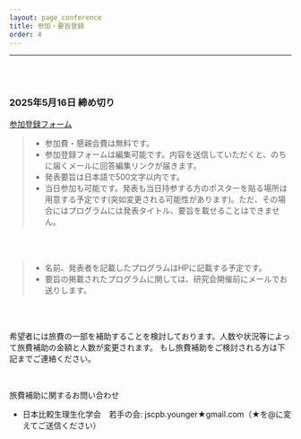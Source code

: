 ```yaml
---
layout: page_conference
title: 参加・要旨登録
order: 4
---
```

***

<br>
<br>

### 2025年5月16日 締め切り

[参加登録フォーム](https://docs.google.com/forms/d/e/1FAIpQLSfq8GA7E7LMyP78fGL7rFZV4hzA1bGYx6zy3UzEb74pd0jR1g/viewform?usp=dialog)

> - 参加費・懇親会費は無料です。
> - 参加登録フォームは編集可能です。内容を送信していただくと、のちに届くメールに回答編集リンクが届きます。
> - 発表要旨は日本語で500文字以内です。
> - 当日参加も可能です。発表も当日持参する方のポスターを貼る場所は用意する予定です(突如変更される可能性があります)。ただ、その場合にはプログラムには発表タイトル、要旨を載せることはできません。

<br>
<br>

> - 名前、発表者を記載したプログラムはHPに記載する予定です。
> - 要旨の掲載されたプログラムに関しては、研究会開催前にメールでお送りします。

<br>
<br>

希望者には旅費の一部を補助することを検討しております。人数や状況等によって旅費補助の金額と人数が変更されます。
もし旅費補助をご検討される方は下記までご連絡ください。

<br>

旅費補助に関するお問い合わせ
- 日本比較生理生化学会　若手の会:  jscpb.younger★gmail.com（★を@に変えてご送信ください）